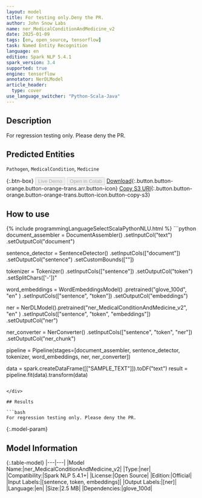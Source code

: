 ```yaml
---
layout: model
title: For testing only.Deny the PR.
author: John Snow Labs
name: ner_MedicalConditionAndMedicine_v2
date: 2025-01-09
tags: [en, open_source, tensorflow]
task: Named Entity Recognition
language: en
edition: Spark NLP 5.4.1
spark_version: 3.4
supported: true
engine: tensorflow
annotator: NerDLModel
article_header:
  type: cover
use_language_switcher: "Python-Scala-Java"
---
```


## Description

For regression testing only. Please deny the PR.

## Predicted Entities

`Pathogen`, `MedicalCondition`, `Medicine`

{:.btn-box}
<button class="button button-orange" disabled>Live Demo</button>
<button class="button button-orange" disabled>Open in Colab</button>
[Download](https://s3.amazonaws.com/auxdata.johnsnowlabs.com/public/models/ner_MedicalConditionAndMedicine_v2_en_5.4.1_3.4_1736414292917.zip){:.button.button-orange.button-orange-trans.arr.button-icon}
[Copy S3 URI](s3://auxdata.johnsnowlabs.com/public/models/ner_MedicalConditionAndMedicine_v2_en_5.4.1_3.4_1736414292917.zip){:.button.button-orange.button-orange-trans.button-icon.button-copy-s3}

## How to use



<div class="tabs-box" markdown="1">
{% include programmingLanguageSelectScalaPythonNLU.html %}
```python
document_assembler = DocumentAssembler()
			.setInputCol("text")
			.setOutputCol("document")

sentence_detector = SentenceDetector()
			.setInputCols(["document"])
			.setOutputCol("sentence")
			.setCustomBounds([""])

tokenizer = Tokenizer()
		.setInputCols(["sentence"])
		.setOutputCol(\"token\")
		.setSplitChars(['-'])"

word_embeddings = WordEmbeddingsModel()
			.pretrained("glove_100d", "en" )
			.setInputCols(["sentence", "token"])
			.setOutputCol("embeddings")

ner = NerDLModel().pretrained("ner_MedicalConditionAndMedicine_v2", "en" )
		.setInputCols(["sentence", "token", "embeddings"])
		.setOutputCol("ner")

ner_converter = NerConverter()
			.setInputCols(["sentence", "token", "ner"])
			.setOutputCol("ner_chunk")

pipeline = Pipeline(stages=[document_assembler,
			    sentence_detector,
			    tokenizer,
			    word_embeddings,
			    ner,
			    ner_converter])

data = spark.createDataFrame([["SAMPLE_TEXT"]]).toDF("text")
result = pipeline.fit(data).transform(data)
```

</div>

## Results

```bash
For regression testing only. Please deny the PR.
```

{:.model-param}
## Model Information

{:.table-model}
|---|---|
|Model Name:|ner_MedicalConditionAndMedicine_v2|
|Type:|ner|
|Compatibility:|Spark NLP 5.4.1+|
|License:|Open Source|
|Edition:|Official|
|Input Labels:|[sentence, token, embeddings]|
|Output Labels:|[ner]|
|Language:|en|
|Size:|2.5 MB|
|Dependencies:|glove_100d|